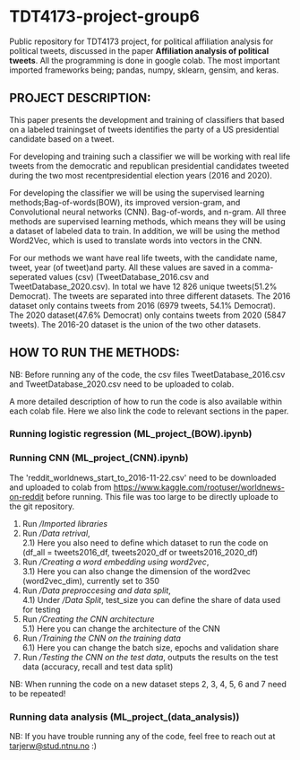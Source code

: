 # TDT4173-project-group6
Public repository for TDT4173 project, for political affiliation analysis for political tweets, discussed in the paper **Affiliation analysis of political tweets**. All the programming is done in google colab. The most important imported frameworks being; pandas, numpy, sklearn, gensim, and keras.

## PROJECT DESCRIPTION:
This paper presents the development and training of classifiers that based on a labeled trainingset of tweets identifies the party  of a US presidential candidate based on a tweet.

For  developing  and  training  such  a  classifier  we  will  be  working  with  real  life  tweets from the democratic and republican presidential candidates tweeted during the two most recentpresidential election years (2016 and 2020).

For  developing  the  classifier  we  will  be  using  the  supervised  learning  methods;Bag-of-words(BOW), its improved version-gram, and Convolutional neural networks (CNN). Bag-of-words, and n-gram. All three methods are supervised learning methods, which means they  will  be  using  a  dataset  of  labeled  data  to  train. In addition,  we  will  be  using  the  method Word2Vec, which is used to translate words into vectors in the CNN.

For our methods we want have real life tweets, with the candidate name, tweet, year (of tweet)and party.  All these values are saved in a comma-seperated values (csv) (TweetDatabase_2016.csv and TweetDatabase_2020.csv). In total we have 12 826 unique tweets(51.2% Democrat). The tweets are separated into three different datasets. The 2016 dataset only contains tweets from 2016 (6979 tweets, 54.1% Democrat).  The 2020 dataset(47.6% Democrat) only contains tweets from 2020 (5847 tweets).  The 2016-20 dataset is the union of the two other datasets.

## HOW TO RUN THE METHODS:

NB: Before running any of the code, the csv files TweetDatabase_2016.csv and TweetDatabase_2020.csv need to be uploaded to colab. 

A more detailed description of how to run the code is also available within each colab file. Here we also link the code to relevant sections in the paper.   

### Running logistic regression (ML_project_(BOW).ipynb)


### Running CNN (ML_project_(CNN).ipynb)

The 'reddit_worldnews_start_to_2016-11-22.csv' need to be downloaded and uploaded to colab from https://www.kaggle.com/rootuser/worldnews-on-reddit before running. This file was too large to be directly uploade to the git repository. 

1) Run */Imported libraries*
2) Run */Data retrival*, 
     <br/>2.1) Here you also need to define which dataset to run the code on (df_all = tweets2016_df, tweets2020_df or tweets2016_2020_df)
3) Run */Creating a word embedding using word2vec*, 
     <br/>3.1) Here you can also change the dimension of the word2vec (word2vec_dim), currently set to 350
4) Run */Data preproccesing and data split*,
     <br/>4.1) Under */Data Split*, test_size you can define the share of data used for testing
5) Run */Creating the CNN architecture*
     <br/>5.1) Here you can change the architecture of the CNN
6) Run */Training the CNN on the training data*
     <br/>6.1) Here you can change the batch size, epochs and validation share
7) Run */Testing the CNN on the test data*, outputs the results on the test data (accuracy, recall and test data split)

NB: When running the code on a new dataset steps 2, 3, 4, 5, 6 and 7 need to be repeated! 

### Running data analysis (ML_project_(data_analysis))



NB: If you have trouble running any of the code, feel free to reach out at tarjerw@stud.ntnu.no :)
